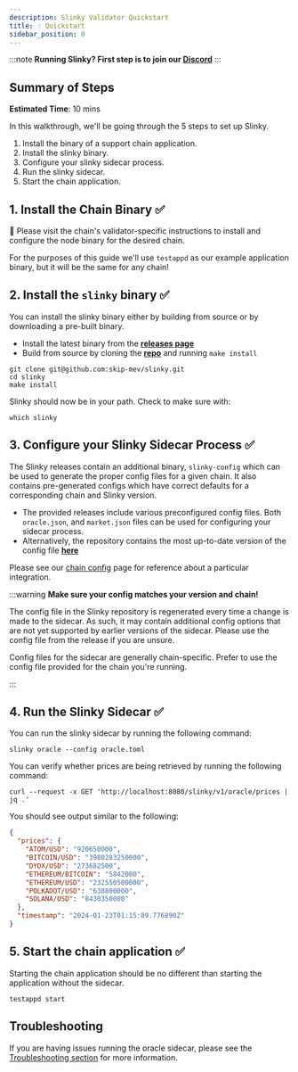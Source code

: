 ```yaml
---
description: Slinky Validator Quickstart
title: ☝️ Quickstart
sidebar_position: 0
---
```


:::note
**Running Slinky? First step is to join our [Discord](https://discord.gg/amAgf9Z39w)**
:::

## Summary of Steps

**Estimated Time**: 10 mins

In this walkthrough, we'll be going through the 5 steps to set up Slinky.

1. Install the binary of a support chain application.
2. Install the slinky binary.
3. Configure your slinky sidecar process.
4. Run the slinky sidecar.
5. Start the chain application.

## 1. Install the Chain Binary ✅

**🚨** Please visit the chain's validator-specific instructions to install and configure the node binary for the desired chain.

For the purposes of this guide we'll use `testappd` as our example application binary, but it will be the same for any chain!

## 2. Install the `slinky` binary ✅

You can install the slinky binary either by building from source or by downloading a pre-built binary.

- Install the latest binary from the <b>[releases page](https://github.com/skip-mev/slinky/releases)</b>
- Build from source by cloning the <b>[repo](https://github.com/skip-mev/slinky)</b> and running `make install`

```shell
git clone git@github.com:skip-mev/slinky.git
cd slinky
make install
```

Slinky should now be in your path. Check to make sure with:

```shell
which slinky
```

## 3. Configure your Slinky Sidecar Process ✅

The Slinky releases contain an additional binary, `slinky-config` which can be used to generate the proper config files
for a given chain. It also contains pre-generated configs which have correct defaults for a corresponding chain and Slinky version.

- The provided releases include various preconfigured config files. Both `oracle.json`, and `market.json` files can be used for configuring your sidecar process.
- Alternatively, the repository contains the most up-to-date version of the config file <b>[here](https://github.com/skip-mev/slinky/blob/main/config/local/oracle.json)</b>

Please see our [chain config](/slinky/integrations) page for reference about a particular integration.

:::warning
<b>Make sure your config matches your version and chain!</b>

The config file in the Slinky repository is regenerated every time a change is made to the sidecar.
As such, it may contain additional config options that are not yet supported by earlier versions of the sidecar.
Please use the config file from the release if you are unsure.

Config files for the sidecar are generally chain-specific. Prefer to use the config file provided for the chain you're running.

:::

## 4. Run the Slinky Sidecar ✅

You can run the slinky sidecar by running the following command:

```shell
slinky oracle --config oracle.toml
```

You can verify whether prices are being retrieved by running the following command:

```shell
curl --request -x GET 'http://localhost:8080/slinky/v1/oracle/prices | jq .'
```

You should see output similar to the following:

```JSON
{
  "prices": {
    "ATOM/USD": "920650000",
    "BITCOIN/USD": "3980283250000",
    "DYDX/USD": "273682500",
    "ETHEREUM/BITCOIN": "5842000",
    "ETHEREUM/USD": "232550500000",
    "POLKADOT/USD": "638800000",
    "SOLANA/USD": "8430350000"
  },
  "timestamp": "2024-01-23T01:15:09.776890Z"
}
```

## 5. Start the chain application ✅

Starting the chain application should be no different than starting the application without the sidecar.

```shell
testappd start
```

## Troubleshooting

If you are having issues running the oracle sidecar, please see the [Troubleshooting section](/docs/slinky/validator/2-troubleshooting.md) for more information.
